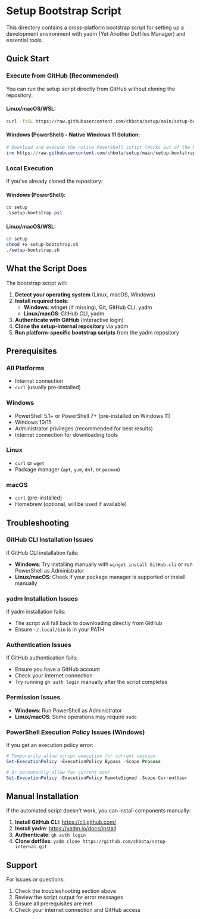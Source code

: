 # Setup Bootstrap Script

This directory contains a cross-platform bootstrap script for setting up a development environment with yadm (Yet Another Dotfiles Manager) and essential tools.

## Quick Start

### Execute from GitHub (Recommended)

You can run the setup script directly from GitHub without cloning the repository:

#### Linux/macOS/WSL:
```bash
curl -fsSL https://raw.githubusercontent.com/chbota/setup/main/setup-bootstrap.sh | bash
```

#### Windows (PowerShell) - Native Windows 11 Solution:
```powershell
# Download and execute the native PowerShell script (Works out of the box on Windows 11)
irm https://raw.githubusercontent.com/chbota/setup/main/setup-bootstrap.ps1 | iex
```


### Local Execution

If you've already cloned the repository:

#### Windows (PowerShell):
```powershell
cd setup
.\setup-bootstrap.ps1
```

#### Linux/macOS/WSL:
```bash
cd setup
chmod +x setup-bootstrap.sh
./setup-bootstrap.sh
```

## What the Script Does

The bootstrap script will:

1. **Detect your operating system** (Linux, macOS, Windows)
2. **Install required tools**:
   - **Windows**: winget (if missing), Git, GitHub CLI, yadm
   - **Linux/macOS**: GitHub CLI, yadm
3. **Authenticate with GitHub** (interactive login)
4. **Clone the setup-internal repository** via yadm
5. **Run platform-specific bootstrap scripts** from the yadm repository

## Prerequisites

### All Platforms
- Internet connection
- `curl` (usually pre-installed)

### Windows
- PowerShell 5.1+ or PowerShell 7+ (pre-installed on Windows 11)
- Windows 10/11
- Administrator privileges (recommended for best results)
- Internet connection for downloading tools

### Linux
- `curl` or `wget`
- Package manager (`apt`, `yum`, `dnf`, or `pacman`)

### macOS
- `curl` (pre-installed)
- Homebrew (optional, will be used if available)

## Troubleshooting

### GitHub CLI Installation Issues
If GitHub CLI installation fails:
- **Windows**: Try installing manually with `winget install GitHub.cli` or run PowerShell as Administrator
- **Linux/macOS**: Check if your package manager is supported or install manually

### yadm Installation Issues
If yadm installation fails:
- The script will fall back to downloading directly from GitHub
- Ensure `~/.local/bin` is in your PATH

### Authentication Issues
If GitHub authentication fails:
- Ensure you have a GitHub account
- Check your internet connection
- Try running `gh auth login` manually after the script completes

### Permission Issues
- **Windows**: Run PowerShell as Administrator
- **Linux/macOS**: Some operations may require `sudo`

### PowerShell Execution Policy Issues (Windows)
If you get an execution policy error:
```powershell
# Temporarily allow script execution for current session
Set-ExecutionPolicy -ExecutionPolicy Bypass -Scope Process

# Or permanently allow for current user
Set-ExecutionPolicy -ExecutionPolicy RemoteSigned -Scope CurrentUser
```

## Manual Installation

If the automated script doesn't work, you can install components manually:

1. **Install GitHub CLI**: https://cli.github.com/
2. **Install yadm**: https://yadm.io/docs/install
3. **Authenticate**: `gh auth login`
4. **Clone dotfiles**: `yadm clone https://github.com/chbota/setup-internal.git`

## Support

For issues or questions:
1. Check the troubleshooting section above
2. Review the script output for error messages
3. Ensure all prerequisites are met
4. Check your internet connection and GitHub access
